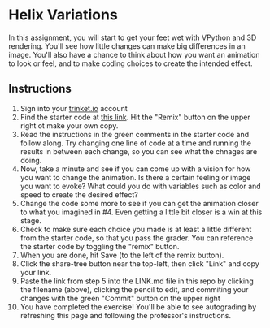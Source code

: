 # Helix Variations

In this assignment, you will start to get your feet wet with VPython and 3D rendering. You'll see how little changes can make big differences in an image. You'll also have a chance to think about how you want an animation to look or feel, and to make coding choices to create the intended effect. 

## Instructions 

1. Sign into your [trinket.io](https://trinket.io/) account
2. Find the starter code at [this link](https://trinket.io/glowscript/4e40208104). Hit the "Remix" button on the upper right ot make your own copy. 
3. Read the instructions in the green comments in the starter code and follow along. Try changing one line of code at a time and running the results in between each change, so you can see what the chnages are doing.
4. Now, take a minute and see if you can come up with a vision for how you want to change the animation. Is there a certain feeling or image you want to evoke? What could you do with variables such as color and speed to create the desired effect?
5. Change the code some more to see if you can get the animation closer to what you imagined in #4. Even getting a little bit closer is a win at this stage. 
6. Check to make sure each choice you made is at least a little different from the starter code, so that you pass the grader. You can reference the starter code by toggling the "remix" button. 
7. When you are done, hit Save (to the left of the remix button). 
8. Click the share-tree button near the top-left, then click "Link" and copy your link. 
9. Paste the link from step 5 into the LINK.md file in this repo by clicking the filename (above), clicking the pencil to edit, and commiting your changes with the green "Commit" button on the upper right
10. You have completed the exercise! You'll be able to see autograding by refreshing this page and following the professor's instructions. 
